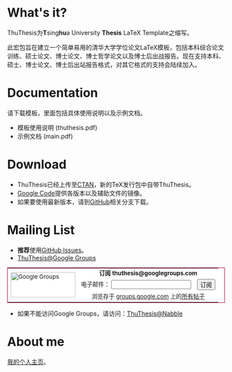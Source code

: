 # What's it?
ThuThesis为**T**sing**hu**a University **Thesis** LaTeX Template之缩写。

此宏包旨在建立一个简单易用的清华大学学位论文LaTeX模板，包括本科综合论文
训练、硕士论文、博士论文、博士哲学论文以及博士后出战报告。现在支持本科、
硕士、博士论文、博士后出站报告格式，对其它格式的支持会陆续加入。

# Documentation
请下载模板，里面包括具体使用说明以及示例文档。
	
* 模板使用说明 (thuthesis.pdf)
* 示例文档 (main.pdf)

# Download
* ThuThesis已经上传至[CTAN](http://www.ctan.org/tex-archive/macros/latex/contrib/thuthesis)，新的TeX发行包中自带ThuThesis。
* [Google Code](http://code.google.com/p/thuthesis/)提供各版本以及辅助文件的镜像。
* 如果要使用最新版本，请到[GitHub](http://github.com/xueruini/thuthesis)相关分支下载。

# Mailing List
* **推荐**使用[GitHub Issues](http://github.com/xueruini/thuthesis/issues)。
* [ThuThesis@Google Groups](http://groups.google.com/group/thuthesis)

<table style="background: white; border:1px solid #aa0033; font-size: 10pt">
  <tr>
    <td rowspan=3>
      <img src="http://groups.google.com/groups/img/groups_medium_zh-CN.gif" height=58 width=150 alt="Google Groups">
    </td>
    <td colspan=2 align=center><b>订阅 thuthesis@googlegroups.com</b></td>
  </tr>
  <form action="http://groups.google.com/group/thuthesis/boxsubscribe">
    <tr>
      <td>电子邮件： <input type=text name=email></td>
      <td><input type=submit name="sub" value="订阅"></td>
    </tr>
  </form>
  <tr><td colspan=2 align=center> 浏览存于 <a href="http://groups.google.com/">groups.google.com</a> 上的<a href="http://groups.google.com/group/thuthesis">所有帖子</a> </td></tr>
</table>

* 如果不能访问Google Groups，请访问：[ThuThesis@Nabble](http://thuthesis.1048723.n5.nabble.com)

# About me
[我的个人主页](http://xueruini.myipcn.org)。
